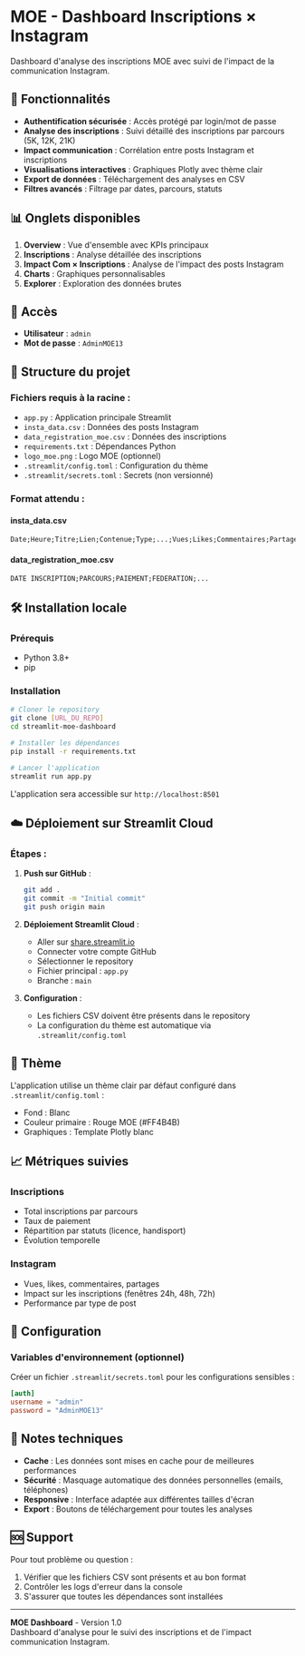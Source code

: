 # MOE - Dashboard Inscriptions × Instagram

Dashboard d'analyse des inscriptions MOE avec suivi de l'impact de la communication Instagram.

## 🚀 Fonctionnalités

- **Authentification sécurisée** : Accès protégé par login/mot de passe
- **Analyse des inscriptions** : Suivi détaillé des inscriptions par parcours (5K, 12K, 21K)
- **Impact communication** : Corrélation entre posts Instagram et inscriptions
- **Visualisations interactives** : Graphiques Plotly avec thème clair
- **Export de données** : Téléchargement des analyses en CSV
- **Filtres avancés** : Filtrage par dates, parcours, statuts

## 📊 Onglets disponibles

1. **Overview** : Vue d'ensemble avec KPIs principaux
2. **Inscriptions** : Analyse détaillée des inscriptions
3. **Impact Com × Inscriptions** : Analyse de l'impact des posts Instagram
4. **Charts** : Graphiques personnalisables
5. **Explorer** : Exploration des données brutes

## 🔐 Accès

- **Utilisateur** : `admin`
- **Mot de passe** : `AdminMOE13`

## 📁 Structure du projet

### Fichiers requis à la racine :
- `app.py` : Application principale Streamlit
- `insta_data.csv` : Données des posts Instagram
- `data_registration_moe.csv` : Données des inscriptions
- `requirements.txt` : Dépendances Python
- `logo_moe.png` : Logo MOE (optionnel)
- `.streamlit/config.toml` : Configuration du thème
- `.streamlit/secrets.toml` : Secrets (non versionné)

### Format attendu :

#### insta_data.csv
```
Date;Heure;Titre;Lien;Contenue;Type;...;Vues;Likes;Commentaires;Partages
```

#### data_registration_moe.csv
```
DATE INSCRIPTION;PARCOURS;PAIEMENT;FEDERATION;...
```

## 🛠️ Installation locale

### Prérequis
- Python 3.8+
- pip

### Installation
```bash
# Cloner le repository
git clone [URL_DU_REPO]
cd streamlit-moe-dashboard

# Installer les dépendances
pip install -r requirements.txt

# Lancer l'application
streamlit run app.py
```

L'application sera accessible sur `http://localhost:8501`

## ☁️ Déploiement sur Streamlit Cloud

### Étapes :

1. **Push sur GitHub** :
   ```bash
   git add .
   git commit -m "Initial commit"
   git push origin main
   ```

2. **Déploiement Streamlit Cloud** :
   - Aller sur [share.streamlit.io](https://share.streamlit.io)
   - Connecter votre compte GitHub
   - Sélectionner le repository
   - Fichier principal : `app.py`
   - Branche : `main`

3. **Configuration** :
   - Les fichiers CSV doivent être présents dans le repository
   - La configuration du thème est automatique via `.streamlit/config.toml`

## 🎨 Thème

L'application utilise un thème clair par défaut configuré dans `.streamlit/config.toml` :
- Fond : Blanc
- Couleur primaire : Rouge MOE (#FF4B4B)
- Graphiques : Template Plotly blanc

## 📈 Métriques suivies

### Inscriptions
- Total inscriptions par parcours
- Taux de paiement
- Répartition par statuts (licence, handisport)
- Évolution temporelle

### Instagram
- Vues, likes, commentaires, partages
- Impact sur les inscriptions (fenêtres 24h, 48h, 72h)
- Performance par type de post

## 🔧 Configuration

### Variables d'environnement (optionnel)
Créer un fichier `.streamlit/secrets.toml` pour les configurations sensibles :
```toml
[auth]
username = "admin"
password = "AdminMOE13"
```

## 📝 Notes techniques

- **Cache** : Les données sont mises en cache pour de meilleures performances
- **Sécurité** : Masquage automatique des données personnelles (emails, téléphones)
- **Responsive** : Interface adaptée aux différentes tailles d'écran
- **Export** : Boutons de téléchargement pour toutes les analyses

## 🆘 Support

Pour tout problème ou question :
1. Vérifier que les fichiers CSV sont présents et au bon format
2. Contrôler les logs d'erreur dans la console
3. S'assurer que toutes les dépendances sont installées

---

**MOE Dashboard** - Version 1.0  
Dashboard d'analyse pour le suivi des inscriptions et de l'impact communication Instagram.